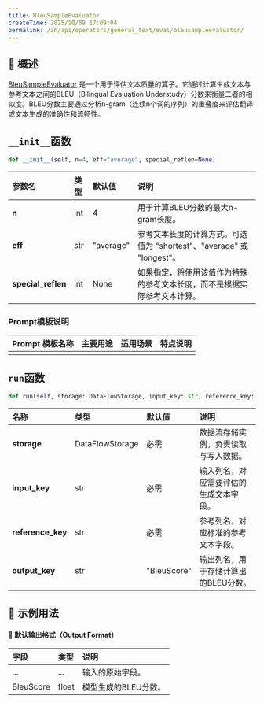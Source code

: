 ```yaml
---
title: BleuSampleEvaluator
createTime: 2025/10/09 17:09:04
permalink: /zh/api/operators/general_text/eval/bleusampleevaluator/
---
```


## 📘 概述

[BleuSampleEvaluator]() 是一个用于评估文本质量的算子。它通过计算生成文本与参考文本之间的BLEU（Bilingual Evaluation Understudy）分数来衡量二者的相似度。BLEU分数主要通过分析n-gram（连续n个词的序列）的重叠度来评估翻译或文本生成的准确性和流畅性。

## `__init__`函数

```python
def __init__(self, n=4, eff="average", special_reflen=None)
```

| 参数名 | 类型 | 默认值 | 说明 |
| :--- | :-- | :--- | :--- |
| **n** | int | 4 | 用于计算BLEU分数的最大n-gram长度。 |
| **eff** | str | "average" | 参考文本长度的计算方式。可选值为 "shortest"、"average" 或 "longest"。 |
| **special_reflen** | int | None | 如果指定，将使用该值作为特殊的参考文本长度，而不是根据实际参考文本计算。 |

### Prompt模板说明
| Prompt 模板名称 | 主要用途 | 适用场景 | 特点说明 |
| --- | --- | --- | --- |
| | | | |

## `run`函数

```python
def run(self, storage: DataFlowStorage, input_key: str, reference_key: str, output_key: str='BleuScore')
```

| 名称 | 类型 | 默认值 | 说明 |
| :--- | :--- | :--- | :--- |
| **storage** | DataFlowStorage | 必需 | 数据流存储实例，负责读取与写入数据。 |
| **input_key** | str | 必需 | 输入列名，对应需要评估的生成文本字段。 |
| **reference_key** | str | 必需 | 参考列名，对应标准的参考文本字段。 |
| **output_key** | str | "BleuScore" | 输出列名，用于存储计算出的BLEU分数。 |

## 🧠 示例用法

#### 🧾 默认输出格式（Output Format）
| 字段 | 类型 | 说明 |
| :--- | :-- | :--- |
| ... | ... | 输入的原始字段。 |
| BleuScore | float | 模型生成的BLEU分数。 |
